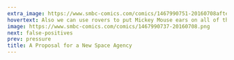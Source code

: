 ```yaml
---
extra_image: https://www.smbc-comics.com/comics/1467990751-20160708after.png
hovertext: Also we can use rovers to put Mickey Mouse ears on all of the Moon's craters.
image: https://www.smbc-comics.com/comics/1467990737-20160708.png
next: false-positives
prev: pressure
title: A Proposal for a New Space Agency
---
```

